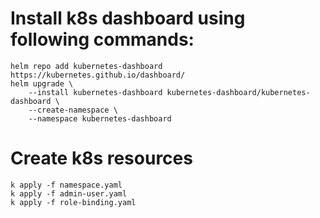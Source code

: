 # Install k8s dashboard using following commands:
```
helm repo add kubernetes-dashboard https://kubernetes.github.io/dashboard/
helm upgrade \
    --install kubernetes-dashboard kubernetes-dashboard/kubernetes-dashboard \
    --create-namespace \
    --namespace kubernetes-dashboard
```

# Create k8s resources
```
k apply -f namespace.yaml
k apply -f admin-user.yaml
k apply -f role-binding.yaml
```
